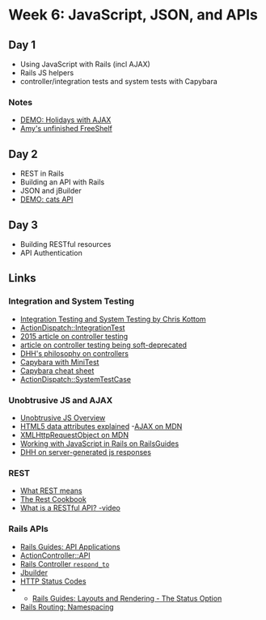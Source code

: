 # Week 6: JavaScript, JSON, and APIs

## Day 1

- Using JavaScript with Rails (incl AJAX)
- Rails JS helpers
- controller/integration tests and system tests with Capybara

### Notes
- [DEMO: Holidays with AJAX](notes/holidays)
- [Amy's unfinished FreeShelf]( notes/amy-freeshelf)

## Day 2

- REST in Rails
- Building an API with Rails
- JSON and jBuilder
- [DEMO: cats API]()

## Day 3

- Building RESTful resources
- API Authentication

## Links

### Integration and System Testing

- [Integration Testing and System Testing by Chris Kottom](https://chriskottom.com/blog/2017/04/full-stack-testing-with-rails-system-tests/)
- [ActionDispatch::IntegrationTest](http://api.rubyonrails.org/v5.2.0/classes/ActionDispatch/IntegrationTest.html)
- [2015 article on controller testing](https://medium.com/ruby-on-rails/testing-rails-controllers-d3fc59a91a78)
- [article on controller testing being soft-deprecated](https://medium.com/table-xi/whats-up-with-rails-controller-tests-f0ece1fdd9f0)
- [DHH's philosophy on controllers](http://jeromedalbert.com/how-dhh-organizes-his-rails-controllers/)
- [Capybara with MiniTest](https://github.com/teamcapybara/capybara#using-capybara-with-minitest)
- [Capybara cheat sheet](https://gist.github.com/zhengjia/428105)
- [ActionDispatch::SystemTestCase](http://api.rubyonrails.org/v5.2.0/classes/ActionDispatch/SystemTestCase.html)

### Unobtrusive JS and AJAX

- [Unobtrusive JS Overview](https://m.patrikonrails.com/a-definitive-guide-to-railss-unobtrusive-javascript-adapter-ef13bd047fff)
- [HTML5 data attributes explained](https://johnresig.com/blog/html-5-data-attributes/)
-[AJAX on MDN](https://developer.mozilla.org/en-US/docs/Web/Guide/AJAX)
- [XMLHttpRequestObject on MDN](https://developer.mozilla.org/en-US/docs/Web/API/XMLHttpRequest)
- [Working with JavaScript in Rails on RailsGuides](http://guides.rubyonrails.org/working_with_javascript_in_rails.html)
- [DHH on server-generated js responses](https://signalvnoise.com/posts/3697-server-generated-javascript-responses)

### REST

- [What REST means](https://codewords.recurse.com/issues/five/what-restful-actually-means)
- [The Rest Cookbook](http://restcookbook.com/)
- [What is a RESTful API? -video](https://youtu.be/Q-BpqyOT3a8)

### Rails APIs

- [Rails Guides: API Applications](http://guides.rubyonrails.org/api_app.html)
- [ActionController::API](http://api.rubyonrails.org/v5.2.0/classes/ActionController/API.html)
- [Rails Controller `respond_to`](http://api.rubyonrails.org/classes/ActionController/MimeResponds.html#method-i-respond_to)
- [Jbuilder](https://github.com/rails/jbuilder)
- [HTTP Status Codes](http://www.restapitutorial.com/httpstatuscodes.html)
- - [Rails Guides: Layouts and Rendering - The Status Option](http://guides.rubyonrails.org/layouts_and_rendering.html#the-status-option)
- [Rails Routing: Namespacing](http://guides.rubyonrails.org/routing.html#controller-namespaces-and-routing)
